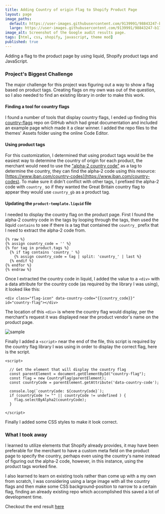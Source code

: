 ```yaml
---
title: Adding Country of origin Flag to Shopify Product Page
layout: page
image_paths:
  default: https://user-images.githubusercontent.com/9139991/98843247-b1754600-2418-11eb-89d7-3ab6f08b1573.jpg
  large: https://user-images.githubusercontent.com/9139991/98843247-b1754600-2418-11eb-89d7-3ab6f08b1573.jpg
image_alt: Screenshot of the Google audit results page.
tags: [html, css, shopify, javascript, theme mod]
published: true
---
```



Adding a flag to the product page by using liquid, Shopify product tags and JavaScript.

<!--more-->


### Project's Biggest Challenge

The major challenge for this project was figuring out a way to show a flag based on product tags. Creating flags on my own was out of the question, so I also needed to find an existing library in order to make this work.

#### Finding a tool for country flags

I found a number of tools that display country flags, I ended up finding this [country-flags](https://github.com/luciopaiva/country-flags) repo on GitHub which had great documentation and included an example page which made it a clear winner. I added the repo files to the themes' Assets folder using the online Code Editor.

#### Using product tags

For this customization, I determined that using product tags would be the easiest way to determine the country of origin for each product, the merchant would need to use the ["alpha-2 country code"](https://en.wikipedia.org/wiki/ISO_3166-1_alpha-2) as a tag to determine the country, they can find the alpha-2 code using this resource: [https://www.iban.com/country-codes](https://www.iban.com/country-codes). To make sure it didn't conflict with other tags, I prefixed the alpha-2 code with `country_` so if they wanted the Great Britain country flag to appear they would use `country_gb` as a product tag.

#### Updating the `product-template.liquid` file

I needed to display the country flag on the product page. First I found the alpha-2 country code in the tags by looping through the tags, then used the liquid `contains` to see if there is a tag that contained the `country_` prefix that I need to extract the alpha-2 code from.

```
{% raw %}
{% assign country_code = '' %}
{% for tag in product.tags %}
  {% if tag contains 'country_' %}
    {% assign country_code = tag | split: 'country_' | last %}
  {% endif %}
{% endfor %}
{% endraw %}
```

Once I extracted the country code in liquid, I added the value to a `<div>` with a data attribute for the country code (as required by the library I was using), it looked like this:

```
<div class="flag-icon" data-country-code="{{country_code}}" id="country-flag"></div>
```

The location of this `<div>` is where the country flag would display, per the merchant's request it was displayed near the product vendor's name on the product page.

![sample](https://user-images.githubusercontent.com/9139991/98842677-ed5bdb80-2417-11eb-9e91-beffb35e8410.png)

Finally I added a `<script>` near the end of the file, this script is required by the country flag library I was using in order to display the correct flag, here is the script.

```
<script>

  // Get the element that will display the country flag
  const parentElement = document.getElementById("country-flag");
  const flag = new CountryFlag(parentElement);
  const countryCode = parentElement.getAttribute('data-country-code');

  console.log(`countryCode: ${countryCode}`);
  if (countryCode != "" || countryCode != undefined ) {
    flag.selectByAlpha2(countryCode);
  }

</script>
```

Finally I added some CSS styles to make it look correct.

### What I took away

I learned to utilize elements that Shopify already provides, it may have been preferable for the merchant to have a custom meta field on the product page to specify the country, perhaps even using the country's name instead of figuring out the alpha-2 code, however, in this instance, using the product tags worked fine.

I also learned to learn on existing tools rather than come up with a my own from scratch, I was considering using a large image with all the country flags and then make some CSS background-position to narrow to a certain flag, finding an already existing repo which accomplished this saved a lot of development time.

Checkout the end result [here](https://www.thescentcity.com/collections/whats-trending/products/thirty-three)